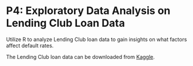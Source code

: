 # P4: Exploratory Data Analysis on Lending Club Loan Data

Utilize R to analyze Lending Club loan data to gain insights on what factors affect default rates.

The Lending Club loan data can be downloaded from [Kaggle](https://www.kaggle.com/wendykan/lending-club-loan-data).
